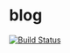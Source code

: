 # blog

[![Build Status](http://img.shields.io/travis/roshanca/blog.svg?style=flat-square)](https://travis-ci.org/roshanca/blog)
